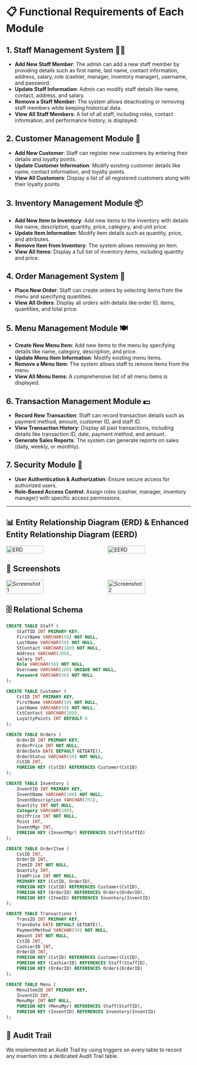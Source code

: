 # 📋 Functional Requirements of Each Module

## 1. Staff Management System 🧑‍💼
- **Add New Staff Member**: The admin can add a new staff member by providing details such as first name, last name, contact information, address, salary, role (cashier, manager, inventory manager), username, and password.
- **Update Staff Information**: Admin can modify staff details like name, contact, address, and salary.
- **Remove a Staff Member**: The system allows deactivating or removing staff members while keeping historical data.
- **View All Staff Members**: A list of all staff, including roles, contact information, and performance history, is displayed.

## 2. Customer Management Module 👥
- **Add New Customer**: Staff can register new customers by entering their details and loyalty points.
- **Update Customer Information**: Modify existing customer details like name, contact information, and loyalty points.
- **View All Customers**: Display a list of all registered customers along with their loyalty points.

## 3. Inventory Management Module 📦
- **Add New Item to Inventory**: Add new items to the inventory with details like name, description, quantity, price, category, and unit price.
- **Update Item Information**: Modify item details such as quantity, price, and attributes.
- **Remove Item from Inventory**: The system allows removing an item.
- **View All Items**: Display a full list of inventory items, including quantity and price.

## 4. Order Management System 🛒
- **Place New Order**: Staff can create orders by selecting items from the menu and specifying quantities.
- **View All Orders**: Display all orders with details like order ID, items, quantities, and total price.

## 5. Menu Management Module 🍽️
- **Create New Menu Item**: Add new items to the menu by specifying details like name, category, description, and price.
- **Update Menu Item Information**: Modify existing menu items.
- **Remove a Menu Item**: The system allows staff to remove items from the menu.
- **View All Menu Items**: A comprehensive list of all menu items is displayed.

## 6. Transaction Management Module 💵
- **Record New Transaction**: Staff can record transaction details such as payment method, amount, customer ID, and staff ID.
- **View Transaction History**: Display all past transactions, including details like transaction ID, date, payment method, and amount.
- **Generate Sales Reports**: The system can generate reports on sales (daily, weekly, or monthly).

## 7. Security Module 🔐
- **User Authentication & Authorization**: Ensure secure access for authorized users.
- **Role-Based Access Control**: Assign roles (cashier, manager, inventory manager) with specific access permissions.

---
## 📊 Entity Relationship Diagram (ERD) & Enhanced Entity Relationship Diagram (EERD)

<div style="display: flex; justify-content: space-between;">
  <img src="https://github.com/user-attachments/assets/993d796e-d441-44f3-ad68-e164f3dc5099" alt="ERD" width="45%" />
  <img src="https://github.com/user-attachments/assets/2b4b4440-096d-4cc4-bf15-436b603db7be" alt="EERD" width="45%" />
</div>

## 📸 Screenshots

<div style="display: flex; justify-content: space-between;">
  <img src="https://github.com/user-attachments/assets/c64baa80-da92-46f2-b272-3d3543c158d5" alt="Screenshot 1" width="45%" />
  <img src="https://github.com/user-attachments/assets/c1ef5d4f-4a98-4728-a3ac-c669379ef2cc" alt="Screenshot 2" width="45%" />
</div>

## 🗄️ Relational Schema
```sql
CREATE TABLE Staff (
    StaffID INT PRIMARY KEY,
    FirstName VARCHAR(50) NOT NULL,
    LastName VARCHAR(50) NOT NULL,
    StContact VARCHAR(100) NOT NULL,
    Address VARCHAR(200),
    Salary INT,
    Role VARCHAR(50) NOT NULL,
    Username VARCHAR(100) UNIQUE NOT NULL,
    Password VARCHAR(50) NOT NULL
);

CREATE TABLE Customer (
    CstID INT PRIMARY KEY,
    FirstName VARCHAR(50) NOT NULL,
    LastName VARCHAR(50) NOT NULL,
    CstContact VARCHAR(100),
    LoyaltyPoints INT DEFAULT 0
);

CREATE TABLE Orders (
    OrderID INT PRIMARY KEY,
    OrderPrice INT NOT NULL,
    OrderDate DATE DEFAULT GETDATE(),
    OrderStatus VARCHAR(50) NOT NULL,
    CstID INT,
    FOREIGN KEY (CstID) REFERENCES Customer(CstID)
);

CREATE TABLE Inventory (
    InventID INT PRIMARY KEY,
    InventName VARCHAR(100) NOT NULL,
    InventDescription VARCHAR(255),
    Quantity INT NOT NULL,
    Category VARCHAR(100),
    UnitPrice INT NOT NULL,
    Point INT,
    InventMgr INT,
    FOREIGN KEY (InventMgr) REFERENCES Staff(StaffID)
);

CREATE TABLE OrderItem (
    CstID INT,
    OrderID INT,
    ItemID INT NOT NULL,
    Quantity INT,
    ItemPrice INT NOT NULL,
    PRIMARY KEY (CstID, OrderID),
    FOREIGN KEY (CstID) REFERENCES Customer(CstID),
    FOREIGN KEY (OrderID) REFERENCES Orders(OrderID),
    FOREIGN KEY (ItemID) REFERENCES Inventory(InventID)
);

CREATE TABLE Transactions (
    TransID INT PRIMARY KEY,
    TransDate DATE DEFAULT GETDATE(),
    PaymentMethod VARCHAR(50) NOT NULL,
    Amount INT NOT NULL,
    CstID INT,
    CashierID INT,
    OrderID INT,
    FOREIGN KEY (CstID) REFERENCES Customer(CstID),
    FOREIGN KEY (CashierID) REFERENCES Staff(StaffID),
    FOREIGN KEY (OrderID) REFERENCES Orders(OrderID)
);

CREATE TABLE Menu (
    MenuItemID INT PRIMARY KEY,
    InventID INT,
    MenuMgr INT NOT NULL,
    FOREIGN KEY (MenuMgr) REFERENCES Staff(StaffID),
    FOREIGN KEY (InventID) REFERENCES Inventory(InventID)
);
```
## 📜 Audit Trail
We implemented an Audit Trail by using triggers on every table to record any insertion into a dedicated Audit Trail table.
